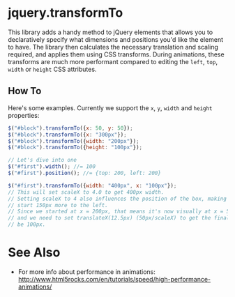 # jquery.transformTo

This library adds a handy method to jQuery elements that allows you to declaratively specify what dimensions and positions you'd like the element to have. The library then calculates the necessary translation and scaling required, and applies them using CSS transforms. During animations, these transforms are much more performant compared to editing the `left`, `top`, `width` or `height` CSS attributes.

## How To

Here's some examples. Currently we support the `x`, `y`, `width` and `height` properties:
```javascript
$("#block").transformTo({x: 50, y: 50});
$("#block").transformTo({x: "300px"});
$("#block").transformTo({width: "200px"});
$("#block").transformTo({height: "100px"});

// Let's dive into one
$("#first").width(); //= 100
$("#first").position(); //= {top: 200, left: 200}

$("#first").transformTo({width: "400px", x: "100px"});
// This will set scaleX to 4.0 to get 400px width.
// Setting scaleX to 4 also influences the position of the box, making it
// start 150px more to the left.
// Since we started at x = 200px, that means it's now visually at x = 50px,
// and we need to set translateX(12.5px) (50px/scaleX) to get the final x to
// be 100px.
```

# See Also

* For more info about performance in animations: http://www.html5rocks.com/en/tutorials/speed/high-performance-animations/
